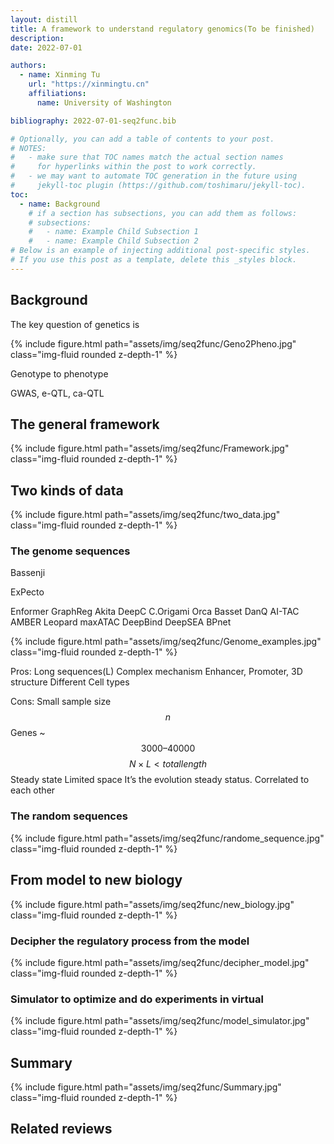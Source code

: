 ```yaml
---
layout: distill
title: A framework to understand regulatory genomics(To be finished)
description:
date: 2022-07-01

authors:
  - name: Xinming Tu
    url: "https://xinmingtu.cn"
    affiliations:
      name: University of Washington

bibliography: 2022-07-01-seq2func.bib

# Optionally, you can add a table of contents to your post.
# NOTES:
#   - make sure that TOC names match the actual section names
#     for hyperlinks within the post to work correctly.
#   - we may want to automate TOC generation in the future using
#     jekyll-toc plugin (https://github.com/toshimaru/jekyll-toc).
toc:
  - name: Background
    # if a section has subsections, you can add them as follows:
    # subsections:
    #   - name: Example Child Subsection 1
    #   - name: Example Child Subsection 2
# Below is an example of injecting additional post-specific styles.
# If you use this post as a template, delete this _styles block.
---
```


## Background

The key question of genetics is

<div class="row mt-3">
    <div class="col-sm mt-3 mt-md-0">
        {% include figure.html path="assets/img/seq2func/Geno2Pheno.jpg" class="img-fluid rounded z-depth-1" %}
    </div>
</div>

Genotype to phenotype

GWAS, e-QTL, ca-QTL

## The general framework

<div class="row mt-3">
    <div class="col-sm mt-3 mt-md-0">
        {% include figure.html path="assets/img/seq2func/Framework.jpg" class="img-fluid rounded z-depth-1" %}
    </div>
</div>

## Two kinds of data

<div class="row mt-3">
    <div class="col-sm mt-3 mt-md-0">
        {% include figure.html path="assets/img/seq2func/two_data.jpg" class="img-fluid rounded z-depth-1" %}
    </div>
</div>

### The genome sequences

Bassenji <d-cite key="kelley2018sequential"></d-cite>

ExPecto <d-cite key="zhou2018deep"></d-cite>

Enformer <d-cite key="avsec2021effective"></d-cite>
GraphReg <d-cite key="karbalayghareh2022chromatin"></d-cite>
Akita <d-cite key="fudenberg2020predicting"></d-cite>
DeepC <d-cite key="schwessinger2020deepc"></d-cite>
C.Origami <d-cite key="schwessinger2020deepc"></d-cite>
Orca <d-cite key="zhou2022sequence"></d-cite>
Basset <d-cite key="kelley2016basset"></d-cite>
DanQ <d-cite key="quang2016danq"></d-cite>
AI-TAC <d-cite key="maslova2020deep"></d-cite>
AMBER <d-cite key="zhang2021automated"></d-cite>
Leopard <d-cite key="li2021fast"></d-cite>
maxATAC <d-cite key="cazares2022maxatac"></d-cite>
DeepBind <d-cite key="alipanahi2015predicting"></d-cite>
DeepSEA <d-cite key="zhou2015predicting"></d-cite>
BPnet <d-cite key="zhou2015predicting"></d-cite>

<div class="row mt-3">
    <div class="col-sm mt-3 mt-md-0">
        {% include figure.html path="assets/img/seq2func/Genome_examples.jpg" class="img-fluid rounded z-depth-1" %}
    </div>
</div>

Pros:
Long sequences(L)
Complex mechanism
Enhancer, Promoter, 3D structure
Different Cell types

Cons:
Small sample size $$ n $$
Genes ~ $$ 3000 – 40000 $$
$$ N \times L < total length $$
Steady state
Limited space
It’s the evolution steady status.
Correlated to each other

### The random sequences

<div class="row mt-3">
    <div class="col-sm mt-3 mt-md-0">
        {% include figure.html path="assets/img/seq2func/randome_sequence.jpg" class="img-fluid rounded z-depth-1" %}
    </div>
</div>

## From model to new biology

<div class="row mt-3">
    <div class="col-sm mt-3 mt-md-0">
        {% include figure.html path="assets/img/seq2func/new_biology.jpg" class="img-fluid rounded z-depth-1" %}
    </div>
</div>

### Decipher the regulatory process from the model

<div class="row mt-3">
    <div class="col-sm mt-3 mt-md-0">
        {% include figure.html path="assets/img/seq2func/decipher_model.jpg" class="img-fluid rounded z-depth-1" %}
    </div>
</div>

### Simulator to optimize and do experiments in virtual

<div class="row mt-3">
    <div class="col-sm mt-3 mt-md-0">
        {% include figure.html path="assets/img/seq2func/model_simulator.jpg" class="img-fluid rounded z-depth-1" %}
    </div>
</div>

## Summary

<div class="row mt-3">
    <div class="col-sm mt-3 mt-md-0">
        {% include figure.html path="assets/img/seq2func/Summary.jpg" class="img-fluid rounded z-depth-1" %}
    </div>
</div>

## Related reviews
